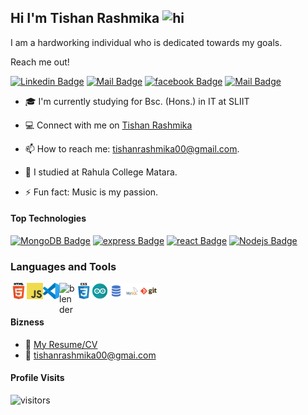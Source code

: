 ## Hi I'm Tishan Rashmika <img src="https://user-images.githubusercontent.com/1303154/88677602-1635ba80-d120-11ea-84d8-d263ba5fc3c0.gif" width="28px" height="28px" alt="hi">

 I am a hardworking individual who is dedicated towards my goals. 

Reach me out!


[![Linkedin Badge](https://img.shields.io/badge/-TishanRashmika-0e76a8?style=flat&labelColor=0e76a8&logo=linkedin&logoColor=white)](https://www.linkedin.com/in/tishan-rashmika/)
 [![Mail Badge](https://img.shields.io/badge/-tish_rash-e84393?style=flat&labelColor=e84393&logo=instagram&logoColor=white)](https://www.instagram.com/tish_rash/) 
 [![facebook Badge](https://img.shields.io/badge/-Rashmika_Gamage-0e76a8?style=flat&labelColor=0e76a8&logo=facebook&logoColor=white)](https://www.facebook.com/tishrash?mibextid=ZbWKwL) 
 [![Mail Badge](https://img.shields.io/badge/-Tishan_Rashmika-c0392b?style=flat&labelColor=c0392b&logo=gmail&logoColor=white)](mailto:tishanrashmika00@gmail.com)

<!-- TODO: Add last video link -->

- 🎓 I'm currently studying for Bsc. (Hons.) in IT at SLIIT

- 💻 Connect with me on [Tishan Rashmika](https://www.linkedin.com/in/tishan-rashmika/)
- 📫 How to reach me: tishanrashmika00@gmail.com.
- 📝   I studied at Rahula College Matara.
- ⚡ Fun fact: Music is my passion.

#### Top Technologies

<!-- TODO: Make technologies links takes you to repositories -->

[![MongoDB Badge](https://img.shields.io/badge/-MongoDB-3C873A?style=for-the-badge&labelColor=black&logo=MongoDB&logoColor=3C873A)](#) [![express Badge](https://img.shields.io/badge/-express-ff9d5c?style=for-the-badge&labelColor=black&logo=Express&logoColor=ff9d5c)](#)
[![react Badge](https://img.shields.io/badge/-react-61DBFB?style=for-the-badge&labelColor=black&logo=react&logoColor=61DBFB)](#)  [![Nodejs Badge](https://img.shields.io/badge/-Nodejs-3C873A?style=for-the-badge&labelColor=black&logo=node.js&logoColor=3C873A)](#) 

### Languages and Tools



<img align="left" alt="HTML5" width="26px" src="https://raw.githubusercontent.com/github/explore/80688e429a7d4ef2fca1e82350fe8e3517d3494d/topics/html/html.png" />

<img align="left" alt="JavaScript" width="26px" src="https://raw.githubusercontent.com/github/explore/80688e429a7d4ef2fca1e82350fe8e3517d3494d/topics/javascript/javascript.png" />

<img align="left" alt="Visual Studio Code" width="26px" src="https://raw.githubusercontent.com/github/explore/80688e429a7d4ef2fca1e82350fe8e3517d3494d/topics/visual-studio-code/visual-studio-code.png" />

<img align="left" alt="blender" width="26px" src="https://avatars.githubusercontent.com/u/52924476?s=200&v=4" />

<img align="left" alt="css" width="26px" src="https://raw.githubusercontent.com/github/explore/80688e429a7d4ef2fca1e82350fe8e3517d3494d/topics/css/css.png" />

<img align="left" alt="arduino" width="26px" src="https://raw.githubusercontent.com/github/explore/80688e429a7d4ef2fca1e82350fe8e3517d3494d/topics/arduino/arduino.png" />


<img align="left" alt="SQL" width="26px" src="https://raw.githubusercontent.com/github/explore/80688e429a7d4ef2fca1e82350fe8e3517d3494d/topics/sql/sql.png" />


<img align="left" alt="MySQL" width="26px" src="https://raw.githubusercontent.com/github/explore/80688e429a7d4ef2fca1e82350fe8e3517d3494d/topics/mysql/mysql.png" />

<img align="left" alt="Git" width="26px" src="https://raw.githubusercontent.com/github/explore/80688e429a7d4ef2fca1e82350fe8e3517d3494d/topics/git/git.png" />



<br />
<br />

#### Bizness
- 	📎  [  My Resume/CV](https://github.com/ViduminiRathnayaka/ViduminiRathnayaka/blob/main/Vidumini%20Rathnayaka%20.pdf)
- 📧 tishanrashmika00@gmai.com


#### Profile Visits 

![visitors](https://visitor-badge.laobi.icu/badge?page_id=Tishrash.Tishrash)

